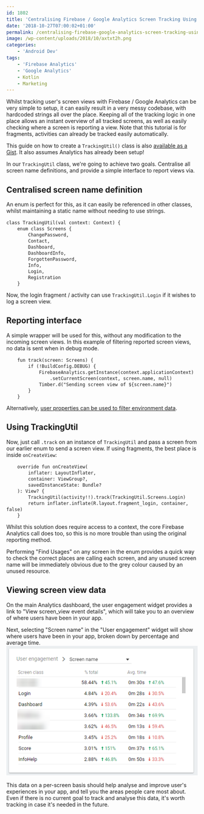 ```yaml
---
id: 1802
title: 'Centralising Firebase / Google Analytics Screen Tracking Using Android Fragments'
date: '2018-10-27T07:00:02+01:00'
permalink: /centralising-firebase-google-analytics-screen-tracking-using-android-fragments/
image: /wp-content/uploads/2018/10/axtxt2h.png
categories:
    - 'Android Dev'
tags:
    - 'Firebase Analytics'
    - 'Google Analytics'
    - Kotlin
    - Marketing
---
```


Whilst tracking user's screen views with Firebase / Google Analytics can be very simple to setup, it can easily result in a very messy codebase, with hardcoded strings all over the place. Keeping all of the tracking logic in one place allows an instant overview of all tracked screens, as well as easily checking where a screen is reporting a view. Note that this tutorial is for fragments, activities can already be tracked easily automatically.

This guide on how to create a `TrackingUtil()` class is also [available as a Gist](https://gist.github.com/JakeSteam/19c4d4869001b41c81de9c5b91dfd4c3). It also assumes Analytics has already been setup!

In our `TrackingUtil` class, we're going to achieve two goals. Centralise all screen name definitions, and provide a simple interface to report views via.

## Centralised screen name definition

An enum is perfect for this, as it can easily be referenced in other classes, whilst maintaining a static name without needing to use strings.

```
class TrackingUtil(val context: Context) {
    enum class Screens {
        ChangePassword,
        Contact,
        Dashboard,
        DashboardInfo,
        ForgottenPassword,
        Info,
        Login,
        Registration
    }
```

Now, the login fragment / activity can use `TrackingUtil.Login` if it wishes to log a screen view.

## Reporting interface

A simple wrapper will be used for this, without any modification to the incoming screen views. In this example of filtering reported screen views, no data is sent when in debug mode.

```
    fun track(screen: Screens) {
        if (!BuildConfig.DEBUG) {
            FirebaseAnalytics.getInstance(context.applicationContext)
                .setCurrentScreen(context, screen.name, null)
            Timber.d("Sending screen view of ${screen.name}")
        }
    }
```

Alternatively, [user properties can be used to filter environment data](/filtering-google-firebase-analytics-traffic-by-buildtype-environment-on-android).

## Using TrackingUtil

Now, just call `.track` on an instance of `TrackingUtil` and pass a screen from our earlier enum to send a screen view. If using fragments, the best place is inside `onCreateView`:

```
    override fun onCreateView(
        inflater: LayoutInflater,
        container: ViewGroup?,
        savedInstanceState: Bundle?
    ): View? {
        TrackingUtil(activity!!).track(TrackingUtil.Screens.Login)
        return inflater.inflate(R.layout.fragment_login, container, false)
    }
```

Whilst this solution does require access to a context, the core Firebase Analytics call does too, so this is no more trouble than using the original reporting method.

Performing "Find Usages" on any screen in the enum provides a quick way to check the correct places are calling each screen, and any unused screen name will be immediately obvious due to the grey colour caused by an unused resource.

## Viewing screen view data

On the main Analytics dashboard, the user engagement widget provides a link to "View screen\_view event details", which will take you to an overview of where users have been in your app.

Next, selecting "Screen name" in the "User engagement" widget will show where users have been in your app, broken down by percentage and average time.  
![screen view data](/wp-content/uploads/2018/10/axtxt2h.png)

This data on a per-screen basis should help analyse and improve user's experiences in your app, and tell you the areas people care most about. Even if there is no current goal to track and analyse this data, it's worth tracking in case it's needed in the future.